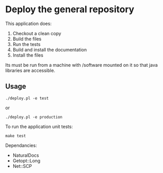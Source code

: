 Deploy the general repository
=============================

This application does:

1. Checkout a clean copy
2. Build the files
3. Run the tests
4. Build and install the documentation
5. Install the files

Its must be run from a machine with /software mounted on it so that java libraries are accessible.

Usage
-----

    ./deploy.pl -e test

or

    ./deploy.pl -e production
  
To run the application unit tests:

    make test

Dependancies:

  * NaturalDocs
  * Getopt::Long 
  * Net::SCP